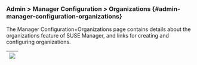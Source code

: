 ### Admin &gt; Manager Configuration &gt; Organizations {#admin-manager-configuration-organizations}

The Manager Configuration+Organizations page contains details about the organizations feature of SUSE Manager, and links for creating and configuring organizations.

| ![](admin_configuration_organization.png) |
| --- |